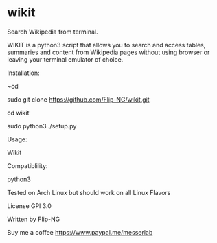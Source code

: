 # wikit
Search Wikipedia from terminal.

WIKIT is a python3 script that allows you to search and access
tables, summaries and content from Wikipedia pages without using 
browser or leaving your terminal emulator of choice.

Installation:

~cd

sudo git clone https://github.com/Flip-NG/wikit.git

cd wikit

sudo python3 ./setup.py

Usage: 

Wikit

Compatiblility:

python3

Tested on Arch Linux but should work on all Linux Flavors

License GPl 3.0

Written by Flip-NG

Buy me a coffee 
https://www.paypal.me/messerlab
